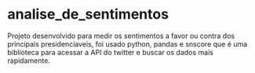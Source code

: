 # analise_de_sentimentos

Projeto desenvolvido para medir os sentimentos a favor ou contra dos principais presidenciaveis, foi usado python, pandas e snscore que é uma biblioteca para acessar a API do twitter e buscar os dados mais rapidamente.
